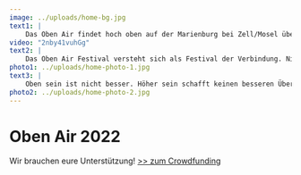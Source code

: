 ```yaml
---
image: ../uploads/home-bg.jpg
text1: |
    Das Oben Air findet hoch oben auf der Marienburg bei Zell/Mosel über der engsten Moselschleife statt. Internationale Künstlerinnen und Künstler teilen sich die Bühne mit regionalen Acts. Dabei ist es uns ein Anliegen, die regionale Musikkultur zu stärken und Nachwuchsmusiker:innen eine Bühne zu geben. Unsere zwei Bühnen (Kirche und Terrasse) werden abwechselnd bespielt, wobei es uns wichtig ist, Pausen zum Durchschnaufen einzubauen. Unser Cateringbereich wird sich durch regionale Angebote bestens gerüstet präsentieren können. Am Tresen kann man sich über regionales Bier freuen und natürlich die lokale Weinvielfalt der umliegenden Weingüter genießen. Dabei setzten wir ausschließlich auf ökologisch produzierende Winzer und Winzerinnen. Rund ums Gelände bzw. auf dem Gelände selbst, sind verschiedenste Kunstinstallationen zu entdecken. Es gilt also – Sinne schärfen, Uhr zu Hause lassen, friedlich Oben feiern!
video: "2nby41vuhGg"
text2: |
    Das Oben Air Festival versteht sich als Festival der Verbindung. Nicht auf abstrakter Ebene, sondern in praktischer Weise. Umgesetzt wird die Verbindung in musikalischer Weise: Regionale, nationale sowie internationale Künstler:innen finden auf zwei Bühnen zusammen. Umgesetzt wird die Verbindung auch hinsichtlich unserer Zielgruppe(n): Jugendliche, junge Erwachsene und jung Gebliebene erleben gemeinsam das Oben Air und die Marienburg. Generationen grenzen sich nicht ab, sondern haben gemeinsam Platz. Auch unsere Ausrichtung als allgemeines Kulturfest manifestiert den ineinandergreifenden Charakter. Kunstinstallationen von regionalen Künstlern und Künstlerinnen treffen auf Videoinstallationen und Projektionen. So bilden Intergenerationalität, Internationalität und Interdisziplinarität unseren Anspruch und unseren Charakter ab.
photo1: ../uploads/home-photo-1.jpg
text3: |
    Oben sein ist nicht besser. Höher sein schafft keinen besseren Überblick. Erhöhung ist Entfernung. Was das Oben für uns bedeutet, ist etwas völlig Anderes. Wir wollen Nähe, Berührung und Weitsicht. Wir blicken nicht herab, wir sind auf Augenhöhe. Oben sein heißt kommunizieren und inne halten. Oben sein ist intuitiv und aufmerksam. Oben sein heißt Tauchen und Schweben. Immer mittendrin. Wir möchten einen Raum erschaffen, der kein Utopia ist, kein Gegenentwurf zu scheinbar Verstaubtem. Wir befinden uns in mitten einer Naturund Kulturlandschaft, die durch Mitmachen, Anpacken und Fehler entstanden ist und immer neu entsteht. Wir möchten Teil dieser Entwicklung sein. Musikalisch, künstlerisch, angreifbar, ambitioniert und genügsam.
photo2: ../uploads/home-photo-2.jpg
---
```

# Oben Air 2022
Wir brauchen eure Unterstützung!
[>> zum Crowdfunding](https://startnext.de/asdf)
